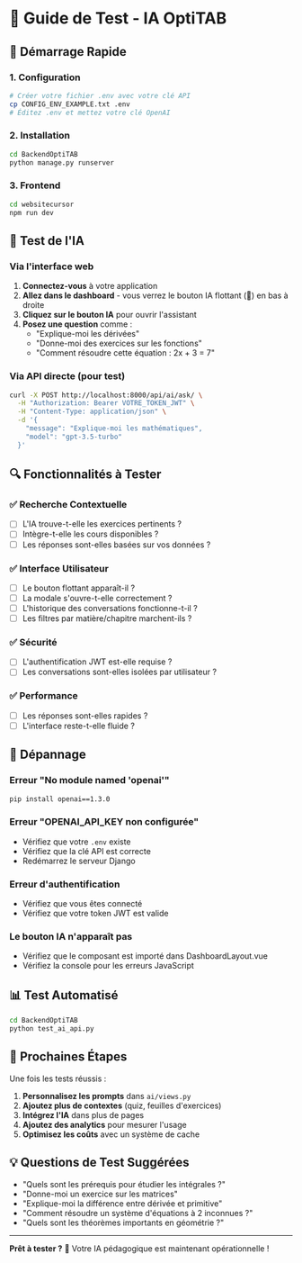 # 🧪 Guide de Test - IA OptiTAB

## 🚀 Démarrage Rapide

### 1. Configuration
```bash
# Créer votre fichier .env avec votre clé API
cp CONFIG_ENV_EXAMPLE.txt .env
# Éditez .env et mettez votre clé OpenAI
```

### 2. Installation
```bash
cd BackendOptiTAB
python manage.py runserver
```

### 3. Frontend
```bash
cd websitecursor
npm run dev
```

## 🎯 Test de l'IA

### Via l'interface web
1. **Connectez-vous** à votre application
2. **Allez dans le dashboard** - vous verrez le bouton IA flottant (🤖) en bas à droite
3. **Cliquez sur le bouton IA** pour ouvrir l'assistant
4. **Posez une question** comme :
   - "Explique-moi les dérivées"
   - "Donne-moi des exercices sur les fonctions"
   - "Comment résoudre cette équation : 2x + 3 = 7"

### Via API directe (pour test)
```bash
curl -X POST http://localhost:8000/api/ai/ask/ \
  -H "Authorization: Bearer VOTRE_TOKEN_JWT" \
  -H "Content-Type: application/json" \
  -d '{
    "message": "Explique-moi les mathématiques",
    "model": "gpt-3.5-turbo"
  }'
```

## 🔍 Fonctionnalités à Tester

### ✅ Recherche Contextuelle
- [ ] L'IA trouve-t-elle les exercices pertinents ?
- [ ] Intègre-t-elle les cours disponibles ?
- [ ] Les réponses sont-elles basées sur vos données ?

### ✅ Interface Utilisateur
- [ ] Le bouton flottant apparaît-il ?
- [ ] La modale s'ouvre-t-elle correctement ?
- [ ] L'historique des conversations fonctionne-t-il ?
- [ ] Les filtres par matière/chapitre marchent-ils ?

### ✅ Sécurité
- [ ] L'authentification JWT est-elle requise ?
- [ ] Les conversations sont-elles isolées par utilisateur ?

### ✅ Performance
- [ ] Les réponses sont-elles rapides ?
- [ ] L'interface reste-t-elle fluide ?

## 🐛 Dépannage

### Erreur "No module named 'openai'"
```bash
pip install openai==1.3.0
```

### Erreur "OPENAI_API_KEY non configurée"
- Vérifiez que votre `.env` existe
- Vérifiez que la clé API est correcte
- Redémarrez le serveur Django

### Erreur d'authentification
- Vérifiez que vous êtes connecté
- Vérifiez que votre token JWT est valide

### Le bouton IA n'apparaît pas
- Vérifiez que le composant est importé dans DashboardLayout.vue
- Vérifiez la console pour les erreurs JavaScript

## 📊 Test Automatisé

```bash
cd BackendOptiTAB
python test_ai_api.py
```

## 🎉 Prochaines Étapes

Une fois les tests réussis :

1. **Personnalisez les prompts** dans `ai/views.py`
2. **Ajoutez plus de contextes** (quiz, feuilles d'exercices)
3. **Intégrez l'IA** dans plus de pages
4. **Ajoutez des analytics** pour mesurer l'usage
5. **Optimisez les coûts** avec un système de cache

## 💡 Questions de Test Suggérées

- "Quels sont les prérequis pour étudier les intégrales ?"
- "Donne-moi un exercice sur les matrices"
- "Explique-moi la différence entre dérivée et primitive"
- "Comment résoudre un système d'équations à 2 inconnues ?"
- "Quels sont les théorèmes importants en géométrie ?"

---

**Prêt à tester ?** 🚀 Votre IA pédagogique est maintenant opérationnelle !
